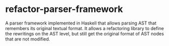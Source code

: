 # refactor-parser-framework
A parser framework implemented in Haskell that allows parsing AST that remembers its original textual format. It allows a refactoring library to define the rewritings on the AST level, but still get the original format of AST nodes that are not modified.
